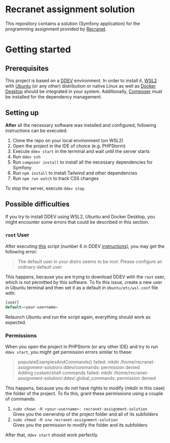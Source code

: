 # Recranet assignment solution
This repository contains a solution (Symfony application) for the programming assignment provided by [Recranet](https://recranet.com/en/).
# Getting started
## Prerequisites
This project is based on a [DDEV](https://ddev.readthedocs.io/en/stable/#__tabbed_1_1) environment. In order to install it, [WSL2](https://learn.microsoft.com/en-us/windows/wsl/install) with [Ubuntu](https://ubuntu.com/) (or any other) distribution or native Linux as well as [Docker Desktop](https://www.docker.com/products/docker-desktop/) should be integrated in your system. Additionally, [Composer](https://getcomposer.org/) must be installed for the dependency management.
## Setting up
__After__ all the necessary software was installed and configured, following instructions can be executed:
1. Clone the repo on your local environment (on WSL2)
2. Open the project in the IDE of choice (e.g. PHPStorm)
3. Execute `ddev start` in the terminal and wait until the server starts
4. Run `ddev ssh`
5. Run `composer install` to install all the necessary dependencies for Symfony
6. Run `npm install` to install Tailwind and other dependencies
7. Run `npm run watch` to track CSS changes

To stop the server, execute `ddev stop`.
## Possible difficulties
If you try to install DDEV using WSL2, Ubuntu and Docker Desktop, you might encounter some errors that could be described in this section.
### __`root` User__  
After executing [this](https://raw.githubusercontent.com/ddev/ddev/master/scripts/install_ddev_wsl2_docker_desktop.ps1) script (number 6 in DDEV [instructions](https://ddev.readthedocs.io/en/stable/users/install/ddev-installation/#wsl2-docker-desktop-install-script)), you may get the following error:
> The default user in your distro seems to be root. Please configure an ordinary default user
    
This happens, because you are trying to download DDEV with the `root` user, which is not permitted by this software. To fix this issue, create a new user in Ubuntu terminal and then set it as a default in `Ubuntu/etc/wsl.conf` file with:
```php
[user]
default=<your-username>
```
Relaunch Ubuntu and run the script again, everything should work as expected.

### __Permissions__  
When you open the project in PHPStorm (or any other IDE) and try to run `ddev start`, you might get permission errors similar to these:
> populateExamplesAndCommands() failed: mkdir /home/recranet-assignment-solution/.ddev/commands: permission denied  
> Adding custom/shell commands failed: mkdir /home/recranet-assignment-solution/.ddev/.global_commands: permission denied
    
This happens, because you do not have rights to modify (mkdir in this case) the folder of the project. To fix this, grant these permissions using a couple of commands:  
1. `sudo chown -R <your-username>: recranet-assignment-solution`  
Gives you the ownership of the project folder and all of its subfolders
2. `sudo chmod -R u+w recranet-assignment-solution`  
Gives you the permission to modify the folder and its subfolders

After that, `ddev start` should work perfectly.